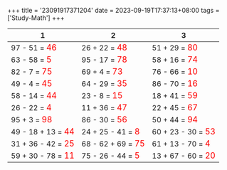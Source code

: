 +++ 
title = '23091917371204' 
date = 2023-09-19T17:37:13+08:00 
tags = ['Study-Math'] 
+++ 

1 | 2 | 3 
-- | -- | -- 
97 - 51 = <font color=red size=4>46</font> | 26 + 22 = <font color=red size=4>48</font> | 51 + 29 = <font color=red size=4>80</font> 
63 - 58 = <font color=red size=4>5</font> | 95 - 17 = <font color=red size=4>78</font> | 58 + 16 = <font color=red size=4>74</font> 
82 - 7 = <font color=red size=4>75</font> | 69 + 4 = <font color=red size=4>73</font> | 76 - 66 = <font color=red size=4>10</font> 
49 - 4 = <font color=red size=4>45</font> | 64 - 29 = <font color=red size=4>35</font> | 86 - 70 = <font color=red size=4>16</font> 
58 - 14 = <font color=red size=4>44</font> | 23 - 8 = <font color=red size=4>15</font> | 18 + 41 = <font color=red size=4>59</font> 
26 - 22 = <font color=red size=4>4</font> | 11 + 36 = <font color=red size=4>47</font> | 22 + 45 = <font color=red size=4>67</font> 
95 + 3 = <font color=red size=4>98</font> | 86 - 30 = <font color=red size=4>56</font> | 50 + 44 = <font color=red size=4>94</font> 
49 - 18 + 13 = <font color=red size=4>44</font> | 24 + 25 - 41 = <font color=red size=4>8</font> | 60 + 23 - 30 = <font color=red size=4>53</font> 
31 + 36 - 42 = <font color=red size=4>25</font> | 68 - 62 + 69 = <font color=red size=4>75</font> | 61 + 13 - 70 = <font color=red size=4>4</font> 
59 + 30 - 78 = <font color=red size=4>11</font> | 75 - 26 - 44 = <font color=red size=4>5</font> | 13 + 67 - 60 = <font color=red size=4>20</font> 

